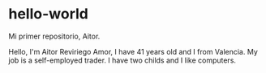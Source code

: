 # hello-world
Mi primer repositorio, Aitor.

Hello, I'm Aitor Reviriego Amor, I have 41 years old and I from Valencia.
My job is a self-employed trader. I have two childs and I like computers. 
